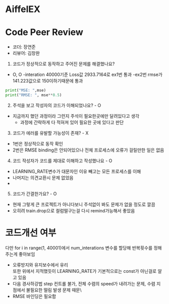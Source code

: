 # AiffelEX

# Code Peer Review
- 코더: 장연준
- 리뷰어: 김창완

1. 코드가 정상적으로 동작하고 주어진 문제를 해결했나요?
- O, O
-interation 40000기준 Loss값 2933.7164로 ex1번 통과
-ex2번 rmse가 141.223값으로 150이하기때문에 통과  

```python
print("MSE: ",mse)
print("RMSE: ", mse**0.5)
```

2. 주석을 보고 작성자의 코드가 이해되었나요? - O
- 지금까지 했던 과정이라 그런지 주석이 필요한곳에만 달려있다고 생각  
	- 과정에 간략하게 다 적혀져 있어 필요한 곳에 있다고 판단

3. 코드가 에러를 유발할 가능성이 존재? - X
- 1번은 정상적으로 동작 확인  
- 2번은 RMSE binding은 안되어있으나 전체 프로세스에 오류가 걸릴만한 일은 없음

4. 코드 작성자가 코드를 제대로 이해하고 작성했나요 - O
- LEARNING_RATE변수가 대문자인 이유 빼고는 모든 프로세스를 이해
- 나머지는 의견교환시 문제 없었음
- 
5. 코드가 간결한가요? - O
- 현재 그렇게 큰 프로젝트가 아니다보니 주석없이 봐도 문제가 없을 정도로 깔끔
- 오히려 train.drop으로 컬럼떨구는걸 다시 remind가능해서 좋았음

# 코드개선 여부
다만 for i in range(1, 40001)에서 num_interations 변수를 할당해 반복횟수를 정해주는게 좋아보임  
- 오류방지와 유지보수에서 유리  
또한 위에서 지적했듯이 LEARNING_RATE가 기본적으로는 const가 아닌걸로 알고 있음  
- 다음 경사하강법 step 컨트롤 불가, 전체 수렴의 speed가 내려가는 문제, 수렴 지점에서 불필요한 떨림 발생 문제 때문\
- RMSE 바인딩은 필요함

